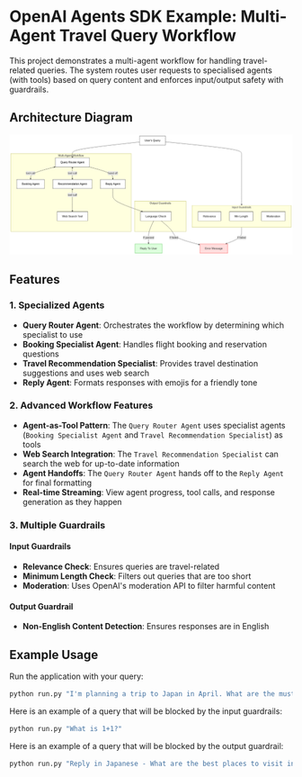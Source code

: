 # OpenAI Agents SDK Example: Multi-Agent Travel Query Workflow

This project demonstrates a  multi-agent workflow for handling travel-related queries. The system routes user requests to specialised agents (with tools) based on query content and enforces input/output safety with guardrails.

## Architecture Diagram

![Diagram](diagram.png)

## Features

### 1. Specialized Agents

- **Query Router Agent**: Orchestrates the workflow by determining which specialist to use
- **Booking Specialist Agent**: Handles flight booking and reservation questions
- **Travel Recommendation Specialist**: Provides travel destination suggestions and uses web search
- **Reply Agent**: Formats responses with emojis for a friendly tone

### 2. Advanced Workflow Features


- **Agent-as-Tool Pattern**: The `Query Router Agent` uses specialist agents (`Booking Specialist Agent` and `Travel Recommendation Specialist`) as tools
- **Web Search Integration**: The `Travel Recommendation Specialist` can search the web for up-to-date information
- **Agent Handoffs**: The `Query Router Agent` hands off to the `Reply Agent` for final formatting
- **Real-time Streaming**: View agent progress, tool calls, and response generation as they happen

### 3. Multiple Guardrails

#### Input Guardrails
- **Relevance Check**: Ensures queries are travel-related
- **Minimum Length Check**: Filters out queries that are too short
- **Moderation**: Uses OpenAI's moderation API to filter harmful content

#### Output Guardrail
- **Non-English Content Detection**: Ensures responses are in English

## Example Usage

Run the application with your query:

```bash
python run.py "I'm planning a trip to Japan in April. What are the must-see cherry blossom spots?"
```

Here is an example of a query that will be blocked by the input guardrails:

```bash
python run.py "What is 1+1?"
```

Here is an example of a query that will be blocked by the output guardrail:

```bash
python run.py "Reply in Japanese - What are the best places to visit in Japan?"
```
